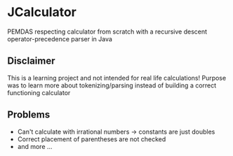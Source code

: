 # JCalculator

PEMDAS respecting calculator from scratch with a recursive descent operator-precedence parser in Java

## Disclaimer

This is a learning project and not intended for real life calculations!
Purpose was to learn more about tokenizing/parsing instead of building a correct functioning calculator

## Problems

- Can't calculate with irrational numbers -> constants are just doubles
- Correct placement of parentheses are not checked
- and more ...

